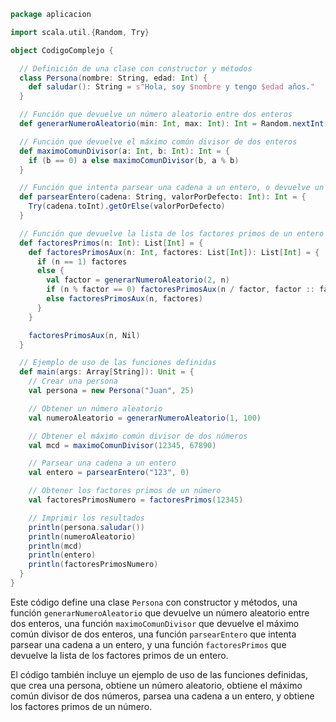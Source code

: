 ```scala
package aplicacion

import scala.util.{Random, Try}

object CodigoComplejo {

  // Definición de una clase con constructor y métodos
  class Persona(nombre: String, edad: Int) {
    def saludar(): String = s"Hola, soy $nombre y tengo $edad años."
  }

  // Función que devuelve un número aleatorio entre dos enteros
  def generarNumeroAleatorio(min: Int, max: Int): Int = Random.nextInt(max - min + 1) + min

  // Función que devuelve el máximo común divisor de dos enteros
  def maximoComunDivisor(a: Int, b: Int): Int = {
    if (b == 0) a else maximoComunDivisor(b, a % b)
  }

  // Función que intenta parsear una cadena a un entero, o devuelve un valor por defecto en caso de error
  def parsearEntero(cadena: String, valorPorDefecto: Int): Int = {
    Try(cadena.toInt).getOrElse(valorPorDefecto)
  }

  // Función que devuelve la lista de los factores primos de un entero
  def factoresPrimos(n: Int): List[Int] = {
    def factoresPrimosAux(n: Int, factores: List[Int]): List[Int] = {
      if (n == 1) factores
      else {
        val factor = generarNumeroAleatorio(2, n)
        if (n % factor == 0) factoresPrimosAux(n / factor, factor :: factores)
        else factoresPrimosAux(n, factores)
      }
    }

    factoresPrimosAux(n, Nil)
  }

  // Ejemplo de uso de las funciones definidas
  def main(args: Array[String]): Unit = {
    // Crear una persona
    val persona = new Persona("Juan", 25)

    // Obtener un número aleatorio
    val numeroAleatorio = generarNumeroAleatorio(1, 100)

    // Obtener el máximo común divisor de dos números
    val mcd = maximoComunDivisor(12345, 67890)

    // Parsear una cadena a un entero
    val entero = parsearEntero("123", 0)

    // Obtener los factores primos de un número
    val factoresPrimosNumero = factoresPrimos(12345)

    // Imprimir los resultados
    println(persona.saludar())
    println(numeroAleatorio)
    println(mcd)
    println(entero)
    println(factoresPrimosNumero)
  }
}
```

Este código define una clase `Persona` con constructor y métodos, una función `generarNumeroAleatorio` que devuelve un número aleatorio entre dos enteros, una función `maximoComunDivisor` que devuelve el máximo común divisor de dos enteros, una función `parsearEntero` que intenta parsear una cadena a un entero, y una función `factoresPrimos` que devuelve la lista de los factores primos de un entero.

El código también incluye un ejemplo de uso de las funciones definidas, que crea una persona, obtiene un número aleatorio, obtiene el máximo común divisor de dos números, parsea una cadena a un entero, y obtiene los factores primos de un número.